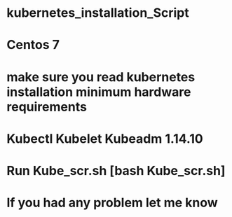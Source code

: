 # kubernetes_installation_Script
# Centos 7
# make sure you read kubernetes installation minimum hardware requirements
# Kubectl Kubelet Kubeadm 1.14.10
# Run Kube_scr.sh [bash  Kube_scr.sh]
# If you had any problem let me know
